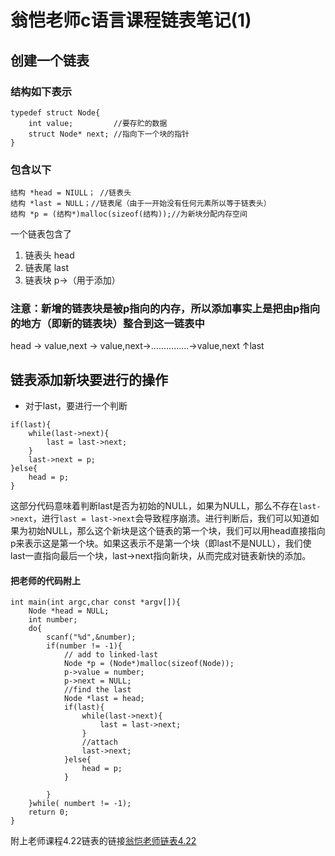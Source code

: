 # 翁恺老师c语言课程链表笔记(1)

## 创建一个链表
### 结构如下表示
```'
typedef struct Node{
    int value;         //要存贮的数据
    struct Node* next; //指向下一个块的指针
}
```
### 包含以下
```
结构 *head = NIULL； //链表头
结构 *last = NULL；//链表尾（由于一开始没有任何元素所以等于链表头）
结构 *p = (结构*)malloc(sizeof(结构));//为新块分配内存空间
```
一个链表包含了
1. 链表头 head
2. 链表尾  last
3. 链表块  p->（用于添加）
### 注意：新增的链表块是被p指向的内存，所以添加事实上是把由p指向的地方（即新的链表块）整合到这一链表中
head -> value,next -> value,next->...............->value,next
                                                                           	 ↑last
## 链表添加新块要进行的操作
* 对于last，要进行一个判断
```
if(last){
    while(last->next){
        last = last->next;
    }
    last->next = p;
}else{
    head = p;
}
```
这部分代码意味着判断last是否为初始的NULL，如果为NULL，那么不存在`last->next`，进行`last = last->next`会导致程序崩溃。进行判断后，我们可以知道如果为初始NULL，那么这个新块是这个链表的第一个块，我们可以用head直接指向p来表示这是第一个块。如果这表示不是第一个块（即last不是NULL），我们使last一直指向最后一个块，last->next指向新块，从而完成对链表新快的添加。

#### 把老师的代码附上
```
int main(int argc,char const *argv[]){
    Node *head = NULL;
    int number;
    do{
        scanf("%d",&number);
        if(number != -1){
            // add to linked-last
            Node *p = (Node*)malloc(sizeof(Node));
            p->value = number;
            p->next = NULL;
            //find the last
            Node *last = head;
            if(last){
                while(last->next){
                    last = last->next;
                }
                //attach
                last->next;
            }else{
                head = p;
            }

        }
    }while( numbert != -1);
    return 0;
}
```
附上老师课程4.22链表的链接[翁恺老师链表4.22](https://www.icourse163.org/learn/ZJU-200001?tid=1471612444#)